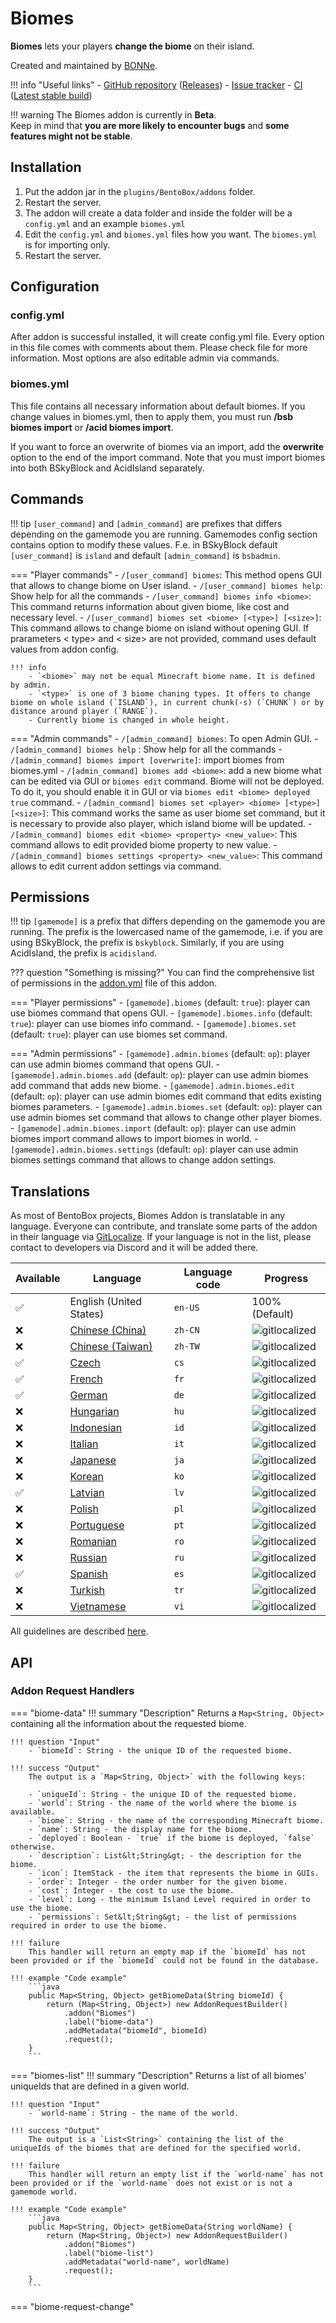# Biomes

**Biomes** lets your players **change the biome** on their island.

Created and maintained by [BONNe](https://github.com/BONNe).

!!! info "Useful links"
    - [GitHub repository](https://github.com/BentoBoxWorld/Biomes) ([Releases](https://github.com/BentoBoxWorld/Biomes/releases))
    - [Issue tracker](https://github.com/BentoBoxWorld/Biomes/issues)
    - [CI](https://ci.codemc.org/job/BentoBoxWorld/job/Biomes) ([Latest stable build](https://ci.codemc.io/job/BentoBoxWorld/job/Biomes/lastStableBuild/))

!!! warning
    The Biomes addon is currently in **Beta**.  
    Keep in mind that **you are more likely to encounter bugs** and **some features might not be stable**.  

## Installation

1. Put the addon jar in the `plugins/BentoBox/addons` folder.
2. Restart the server.
3. The addon will create a data folder and inside the folder will be a `config.yml` and an example `biomes.yml`
4. Edit the `config.yml` and `biomes.yml` files how you want. The `biomes.yml` is for importing only.
5. Restart the server.

## Configuration

### config.yml

After addon is successful installed, it will create config.yml file. Every option in this file comes with comments about them. Please check file for more information.
Most options are also editable admin via commands.

### biomes.yml

This file contains all necessary information about default biomes. 
If you change values in biomes.yml, then to apply them, you must run **/bsb biomes import** or **/acid biomes import**.

If you want to force an overwrite of biomes via an import, add the **overwrite** option to the end of the import command.
Note that you must import biomes into both BSkyBlock and AcidIsland separately.

## Commands

!!! tip
    `[user_command]` and `[admin_command]` are prefixes that differs depending on the gamemode you are running. Gamemodes config section contains option to modify these values.
    F.e. in BSkyBlock default `[user_command]` is `island` and default `[admin_command]` is `bsbadmin`. 

=== "Player commands"
    - `/[user_command] biomes`: This method opens GUI that allows to change biome on User island.
    - `/[user_command] biomes help`: Show help for all the commands
    - `/[user_command] biomes info <biome>`: This command returns information about given biome, like cost and necessary level.
    - `/[user_command] biomes set <biome> [<type>] [<size>]`: This command allows to change biome on island without opening GUI. If prarameters < type> and < size> are not provided, command uses default values from addon config.

    !!! info
        - `<biome>` may not be equal Minecraft biome name. It is defined by admin.
        - `<type>` is one of 3 biome chaning types. It offers to change biome on whole island (`ISLAND`), in current chunk(-s) (`CHUNK`) or by distance around player (`RANGE`).
        - Currently biome is changed in whole height.

=== "Admin commands"
    - `/[admin_command] biomes`: To open Admin GUI. 
    - `/[admin_command] biomes help` : Show help for all the commands
    - `/[admin_command] biomes import [overwrite]`: import biomes from biomes.yml
    - `/[admin_command] biomes add <biome>`: add a new biome what can be edited via GUI or `biomes edit` command. Biome will not be deployed. To do it, you should enable it in GUI or via `biomes edit <biome> deployed true` command.
    - `/[admin_command] biomes set <player> <biome> [<type>] [<size>]`: This command works the same as user biome set command, but it is necessary to provide also player, which island biome will be updated.
    - `/[admin_command] biomes edit <biome> <property> <new_value>`: This command allows to edit provided biome property to new value. 
    - `/[admin_command] biomes settings <property> <new_value>`: This command allows to edit current addon settings via command. 

## Permissions

!!! tip
    `[gamemode]` is a prefix that differs depending on the gamemode you are running.
    The prefix is the lowercased name of the gamemode, i.e. if you are using BSkyBlock, the prefix is `bskyblock`.
    Similarly, if you are using AcidIsland, the prefix is `acidisland`.

??? question "Something is missing?"
    You can find the comprehensive list of permissions in the [addon.yml](https://github.com/BentoBoxWorld/Biomes/blob/develop/src/main/resources/addon.yml) file of this addon.

=== "Player permissions"
    - `[gamemode].biomes` (default: `true`): player can use biomes command that opens GUI.
    - `[gamemode].biomes.info` (default: `true`): player can use biomes info command.
    - `[gamemode].biomes.set` (default: `true`): player can use biomes set command.

=== "Admin permissions"
    - `[gamemode].admin.biomes` (default: `op`): player can use admin biomes command that opens GUI.
    - `[gamemode].admin.biomes.add` (default: `op`): player can use admin biomes add command that adds new biome.
    - `[gamemode].admin.biomes.edit` (default: `op`): player can use admin biomes edit command that edits existing biomes parameters.
    - `[gamemode].admin.biomes.set` (default: `op`): player can use admin biomes set command that allows to change other player biomes.
    - `[gamemode].admin.biomes.import` (default: `op`): player can use admin biomes import command allows to import biomes in world.
    - `[gamemode].admin.biomes.settings` (default: `op`): player can use admin biomes settings command that allows to change addon settings.

## Translations

As most of BentoBox projects, Biomes Addon is translatable in any language. Everyone can contribute, and translate some parts of the addon in their language via [GitLocalize](https://gitlocalize.com/repo/2894).
If your language is not in the list, please contact to developers via Discord and it will be added there.

| Available | Language | Language code | Progress |
| --- | ---------- | --- | ----------- |
| ✅ | English (United States) | `en-US` | 100% (Default) |
| ❌ | [Chinese (China)](https://gitlocalize.com/repo/2894/zh-CN/src/main/resources/locales) | `zh-CN` | ![gitlocalized](https://gitlocalize.com/repo/2894/zh-CN//badge.svg) |
| ❌ | [Chinese (Taiwan)](https://gitlocalize.com/repo/2894/zh-TW/src/main/resources/locales) | `zh-TW` | ![gitlocalized](https://gitlocalize.com/repo/2894/zh-TW//badge.svg) |
| ✅ | [Czech](https://gitlocalize.com/repo/2894/cs/src/main/resources/locales) | `cs` | ![gitlocalized](https://gitlocalize.com/repo/2894/cs/badge.svg) |
| ✅ | [French](https://gitlocalize.com/repo/2894/fr/src/main/resources/locales) | `fr` | ![gitlocalized](https://gitlocalize.com/repo/2894/fr/badge.svg) |
| ✅ | [German](https://gitlocalize.com/repo/2894/de/src/main/resources/locales) | `de` | ![gitlocalized](https://gitlocalize.com/repo/2894/de/badge.svg) |
| ❌ | [Hungarian](https://gitlocalize.com/repo/2894/hu/src/main/resources/locales) | `hu` | ![gitlocalized](https://gitlocalize.com/repo/2894/hu/badge.svg) |
| ❌ | [Indonesian](https://gitlocalize.com/repo/2894/id/src/main/resources/locales) | `id` | ![gitlocalized](https://gitlocalize.com/repo/2894/id/badge.svg) |
| ❌ | [Italian](https://gitlocalize.com/repo/2894/it/src/main/resources/locales) | `it` | ![gitlocalized](https://gitlocalize.com/repo/2894/it/badge.svg) |
| ❌ | [Japanese](https://gitlocalize.com/repo/2894/ja/src/main/resources/locales) | `ja` | ![gitlocalized](https://gitlocalize.com/repo/2894/ja/badge.svg) |
| ❌ | [Korean](https://gitlocalize.com/repo/2894/ko/src/main/resources/locales) | `ko` | ![gitlocalized](https://gitlocalize.com/repo/2894/ko/badge.svg) |
| ✅ | [Latvian](https://gitlocalize.com/repo/2894/lv/src/main/resources/locales) | `lv` | ![gitlocalized](https://gitlocalize.com/repo/2894/lv/badge.svg) |
| ❌ | [Polish](https://gitlocalize.com/repo/2894/pl/src/main/resources/locales) | `pl` | ![gitlocalized](https://gitlocalize.com/repo/2894/pl/badge.svg) |
| ❌ | [Portuguese](https://gitlocalize.com/repo/2894/pt/src/main/resources/locales) | `pt` | ![gitlocalized](https://gitlocalize.com/repo/2894/pt/badge.svg) |
| ❌ | [Romanian](https://gitlocalize.com/repo/2894/ro/src/main/resources/locales) | `ro` | ![gitlocalized](https://gitlocalize.com/repo/2894/ro/badge.svg) |
| ❌ | [Russian](https://gitlocalize.com/repo/2894/ru/src/main/resources/locales) | `ru` | ![gitlocalized](https://gitlocalize.com/repo/2894/ru/badge.svg) |
| ✅ | [Spanish](https://gitlocalize.com/repo/2894/es/src/main/resources/locales) | `es` | ![gitlocalized](https://gitlocalize.com/repo/2894/es/badge.svg) |
| ❌ | [Turkish](https://gitlocalize.com/repo/2894/tr/src/main/resources/locales) | `tr` | ![gitlocalized](https://gitlocalize.com/repo/2894/tr/badge.svg) |
| ❌ | [Vietnamese](https://gitlocalize.com/repo/2894/vi/src/main/resources/locales) | `vi` | ![gitlocalized](https://gitlocalize.com/repo/2894/vi/badge.svg) |

All guidelines are described [here](BentoBox/Translate-BentoBox-and-addons).

## API

### Addon Request Handlers

=== "biome-data"
    !!! summary "Description"
        Returns a `Map<String, Object>` containing all the information about the requested biome.
    
    !!! question "Input"
        - `biomeId`: String - the unique ID of the requested biome.

    !!! success "Output"
        The output is a `Map<String, Object>` with the following keys:  
        
        - `uniqueId`: String - the unique ID of the requested biome.
        - `world`: String - the name of the world where the biome is available.
        - `biome`: String - the name of the corresponding Minecraft biome.
        - `name`: String - the display name for the biome.
        - `deployed`: Boolean - `true` if the biome is deployed, `false` otherwise.
        - `description`: List&lt;String&gt; - the description for the biome.
        - `icon`: ItemStack - the item that represents the biome in GUIs.
        - `order`: Integer - the order number for the given biome.
        - `cost`: Integer - the cost to use the biome.
        - `level`: Long - the minimum Island Level required in order to use the biome.
        - `permissions`: Set&lt;String&gt; - the list of permissions required in order to use the biome.
        
    !!! failure
        This handler will return an empty map if the `biomeId` has not been provided or if the `biomeId` could not be found in the database.
    
    !!! example "Code example"
        ```java
        public Map<String, Object> getBiomeData(String biomeId) {
            return (Map<String, Object>) new AddonRequestBuilder()
                .addon("Biomes")
                .label("biome-data")
                .addMetadata("biomeId", biomeId)
                .request();
        }
        ```

=== "biomes-list"
    !!! summary "Description"
        Returns a list of all biomes' uniqueIds that are defined in a given world.
    
    !!! question "Input"
        - `world-name`: String - the name of the world.

    !!! success "Output"
        The output is a `List<String>` containing the list of the uniqueIds of the biomes that are defined for the specified world.
        
    !!! failure
        This handler will return an empty list if the `world-name` has not been provided or if the `world-name` does not exist or is not a gamemode world.
    
    !!! example "Code example"
        ```java
        public Map<String, Object> getBiomeData(String worldName) {
            return (Map<String, Object>) new AddonRequestBuilder()
                .addon("Biomes")
                .label("biome-list")
                .addMetadata("world-name", worldName)
                .request();
        }
        ```

=== "biome-request-change"
